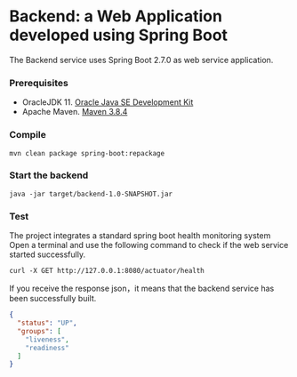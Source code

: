 # Backend: a Web Application developed using Spring Boot

The Backend service uses Spring Boot 2.7.0 as web service application. 

### Prerequisites
* OracleJDK 11. [Oracle Java SE Development Kit](https://www.oracle.com/java/technologies/downloads/)
* Apache Maven. [Maven 3.8.4](http://archive.apache.org/dist/maven/maven-3/3.8.4/)

### Compile
``` shell
mvn clean package spring-boot:repackage
```

### Start the backend
``` shell
java -jar target/backend-1.0-SNAPSHOT.jar 
```

### Test
The project integrates a standard spring boot health monitoring system<br>
Open a terminal and use the following command to check if the web service started successfully.
``` shell
curl -X GET http://127.0.0.1:8080/actuator/health
```
If you receive the response json，it means that the backend service has been successfully built.
``` json
{
  "status": "UP",
  "groups": [
    "liveness",
    "readiness"
  ]
}
```
